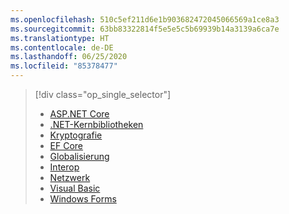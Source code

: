 ```yaml
---
ms.openlocfilehash: 510c5ef211d6e1b903682472045066569a1ce8a3
ms.sourcegitcommit: 63bb83322814f5e5e5c5b69939b14a3139a6ca7e
ms.translationtype: HT
ms.contentlocale: de-DE
ms.lasthandoff: 06/25/2020
ms.locfileid: "85378477"
---
```

> [!div class="op_single_selector"]
>
> - [ASP.NET Core](~/docs/core/compatibility/aspnetcore.md)
> - [.NET-Kernbibliotheken](~/docs/core/compatibility/corefx.md)
> - [Kryptografie](~/docs/core/compatibility/cryptography.md)
> - [EF Core](/ef/core/what-is-new/ef-core-3.0/breaking-changes)
> - [Globalisierung](~/docs/core/compatibility/globalization.md)
> - [Interop](~/docs/core/compatibility/interop.md)
> - [Netzwerk](~/docs/core/compatibility/networking.md)
> - [Visual Basic](~/docs/core/compatibility/visualbasic.md)
> - [Windows Forms](~/docs/core/compatibility/winforms.md)
